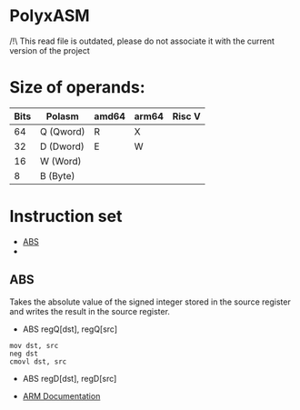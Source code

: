 # PolyxASM

/!\ This read file is outdated, please do not associate it with the current version of the project

# Size of operands:
    
| Bits | Polasm | amd64 | arm64 | Risc V |
| - | - | - | - | - |
| 64 | Q (Qword) | R | X | |
| 32 | D (Dword) | E | W | |
| 16 | W (Word)  |   |   | |
| 8  | B (Byte)  |   |   | |

# Instruction set

 - [ABS](#abs)
 - 

## ABS
 Takes the absolute value of the signed integer stored in the source register and writes the result in the source register.


 - ABS regQ[dst], regQ[src]
```assembly_x86
mov dst, src 
neg dst
cmovl dst, src
```
 - ABS regD[dst], regD[src]




 - [ARM Documentation](https://developer.arm.com/documentation/ddi0602/2024-09/Base-Instructions/ABS--Absolute-value-?lang=en)
